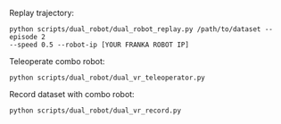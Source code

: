 Replay trajectory:

    python scripts/dual_robot/dual_robot_replay.py /path/to/dataset --episode 2
    --speed 0.5 --robot-ip [YOUR FRANKA ROBOT IP]

Teleoperate combo robot:

    python scripts/dual_robot/dual_vr_teleoperator.py

Record dataset with combo robot:

    python scripts/dual_robot/dual_vr_record.py